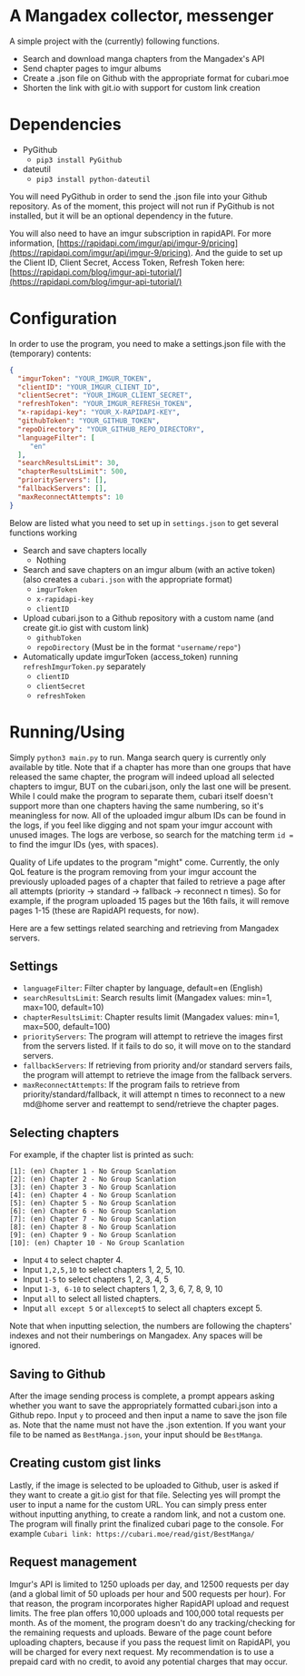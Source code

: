 # A Mangadex collector, messenger

A simple project with the (currently) following functions.

 - Search and download manga chapters from the Mangadex's API
 - Send chapter pages to imgur albums
 - Create a .json file on Github with the appropriate format for cubari.moe
 - Shorten the link with git.io with support for custom link creation

# Dependencies

 - PyGithub
   + `pip3 install PyGithub`
 - dateutil
   + `pip3 install python-dateutil`

You will need PyGithub in order to send the .json file into your Github repository. As of the moment, this project will not run if PyGithub is not installed, but it will be an optional dependency in the future.

You will also need to have an imgur subscription in rapidAPI. For more information, [https://rapidapi.com/imgur/api/imgur-9/pricing](https://rapidapi.com/imgur/api/imgur-9/pricing). And the guide to set up the Client ID, Client Secret, Access Token, Refresh Token here: [https://rapidapi.com/blog/imgur-api-tutorial/](https://rapidapi.com/blog/imgur-api-tutorial/)

# Configuration

In order to use the program, you need to make a settings.json file with the (temporary) contents:

```json
{
  "imgurToken": "YOUR_IMGUR_TOKEN",
  "clientID": "YOUR_IMGUR_CLIENT_ID",
  "clientSecret": "YOUR_IMGUR_CLIENT_SECRET",
  "refreshToken": "YOUR_IMGUR_REFRESH_TOKEN",
  "x-rapidapi-key": "YOUR_X-RAPIDAPI-KEY",
  "githubToken": "YOUR_GITHUB_TOKEN",
  "repoDirectory": "YOUR_GITHUB_REPO_DIRECTORY",
  "languageFilter": [
     "en"
  ],
  "searchResultsLimit": 30,
  "chapterResultsLimit": 500,
  "priorityServers": [],
  "fallbackServers": [],
  "maxReconnectAttempts": 10
}
```

Below are listed what you need to set up in `settings.json` to get several functions working

 - Search and save chapters locally
   + Nothing
 - Search and save chapters on an imgur album (with an active token) (also creates a `cubari.json` with the appropriate format)
   + `imgurToken`
   + `x-rapidapi-key`
   + `clientID`
 - Upload cubari.json to a Github repository with a custom name (and create git.io gist with custom link)
   + `githubToken`
   + `repoDirectory` (Must be in the format `"username/repo"`)
 - Automatically update imgurToken (access_token) running `refreshImgurToken.py` separately
   + `clientID`
   + `clientSecret`
   + `refreshToken`

# Running/Using

Simply `python3 main.py` to run. Manga search query is currently only available by title. Note that if a chapter has more than one groups that have released the same chapter, the program will indeed upload all selected chapters to imgur, BUT on the cubari.json, only the last one will be present. While I could make the program to separate them, cubari itself doesn't support more than one chapters having the same numbering, so it's meaningless for now. All of the uploaded imgur album IDs can be found in the logs, if you feel like digging and not spam your imgur account with unused images. The logs are verbose, so search for the matching term `id = ` to find the imgur IDs (yes, with spaces).

Quality of Life updates to the program "might" come. Currently, the only QoL feature is the program removing from your imgur account the previously uploaded pages of a chapter that failed to retrieve a page after all attempts (priority -> standard -> fallback -> reconnect n times). So for example, if the program uploaded 15 pages but the 16th fails, it will remove pages 1-15 (these are RapidAPI requests, for now).

Here are a few settings related searching and retrieving from Mangadex servers.

## Settings

 - `languageFilter`: Filter chapter by language, default=en (English)
 - `searchResultsLimit`: Search results limit (Mangadex values: min=1, max=100, default=10)
 - `chapterResultsLimit`: Chapter results limit (Mangadex values: min=1, max=500, default=100)
 - `priorityServers`: The program will attempt to retrieve the images first from the servers listed. If it fails to do so, it will move on to the standard servers.
 - `fallbackServers`: If retrieving from priority and/or standard servers fails, the program will attempt to retrieve the image from the fallback servers.
 - `maxReconnectAttempts`: If the program fails to retrieve from priority/standard/fallback, it will attempt n times to reconnect to a new md@home server and reattempt to send/retrieve the chapter pages.

## Selecting chapters

For example, if the chapter list is printed as such:

```
[1]: (en) Chapter 1 - No Group Scanlation
[2]: (en) Chapter 2 - No Group Scanlation
[3]: (en) Chapter 3 - No Group Scanlation
[4]: (en) Chapter 4 - No Group Scanlation
[5]: (en) Chapter 5 - No Group Scanlation
[6]: (en) Chapter 6 - No Group Scanlation
[7]: (en) Chapter 7 - No Group Scanlation
[8]: (en) Chapter 8 - No Group Scanlation
[9]: (en) Chapter 9 - No Group Scanlation
[10]: (en) Chapter 10 - No Group Scanlation
```

 - Input `4` to select chapter 4.
 - Input `1,2,5,10` to select chapters 1, 2, 5, 10.
 - Input `1-5` to select chapters 1, 2, 3, 4, 5
 - Input `1-3, 6-10` to select chapters 1, 2, 3, 6, 7, 8, 9, 10
 - Input `all` to select all listed chapters.
 - Input `all except 5` or `allexcept5` to select all chapters except 5.

Note that when inputting selection, the numbers are following the chapters' indexes and not their numberings on Mangadex. Any spaces will be ignored.


<!--
## Uploading custom covers

If chosen to save to an imgur album, a prompt will appear asking if you wish to use a custom cover for the cubari.moe page.

 - Uploading from disk
   + Select `[1]: Local Path` and thus input relative or absolute path for the image.
 - Uploading from url
   + Select `[2]: Image link` and thus input the url pointing to the image. To make sure the given url doesn't get changed or moved by the respective web admin of the image's domain, the image will be uploaded anonymously to imgur (this will use the imgur's API and not rapidAPI's)

If you choose not to upload a custom cover, the program will assign the first page of the first chapter uploaded, as a cover. -->

## Saving to Github

After the image sending process is complete, a prompt appears asking whether you want to save the appropriately formatted cubari.json into a Github repo. Input `y` to proceed and then input a name to save the json file as. Note that the name must not have the .json extention. If you want your file to be named as `BestManga.json`, your input should be `BestManga`.

## Creating custom gist links

Lastly, if the image is selected to be uploaded to Github, user is asked if they want to create a git.io gist for that file. Selecting yes will prompt the user to input a name for the custom URL. You can simply press enter without inputting anything, to create a random link, and not a custom one.
The program will finally print the finalized cubari page to the console.
For example `Cubari link: https://cubari.moe/read/gist/BestManga/`

## Request management

Imgur's API is limited to 1250 uploads per day, and 12500 requests per day (and a global limit of 50 uploads per hour and 500 requests per hour). For that reason, the program incorporates higher RapidAPI upload and request limits. The free plan offers 10,000 uploads and 100,000 total requests per month. As of the moment, the program doesn't do any tracking/checking for the remaining requests and uploads. Beware of the page count before uploading chapters, because if you pass the request limit on RapidAPI, you will be charged for every next request. My recommendation is to use a prepaid card with no credit, to avoid any potential charges that may occur.
